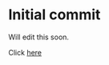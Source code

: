# Initial commit

Will edit this soon.

Click [here](https://mybinder.org/v2/gh/usyd-soles-edu/soles-learnr/main?urlpath=shiny/Template.Rmd)